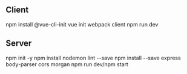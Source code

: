 ## Client

npm install @vue-cli-init
vue init webpack client
npm run dev

## Server

npm init -y
npm install nodemon lint --save
npm install --save express body-parser cors morgan
npm run dev/npm start
